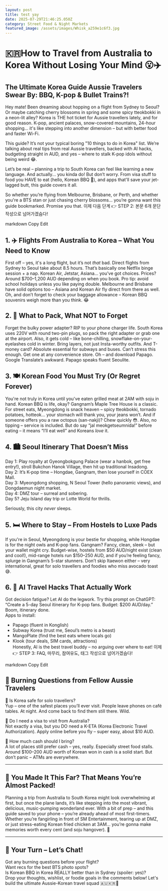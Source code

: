 ```yaml
---
layout: post
title: test yay
date: 2025-07-29T21:46:25.050Z
category: Street Food & Night Markets
featured_image: /assets/images/Whisk_a259e1c6f3.jpg
---
```

# 🇰🇷How to Travel from Australia to Korea Without Losing Your Mind 😮✈️

## The Ultimate Korea Guide Aussie Travelers Swear By: BBQ, K-pop & Bullet Trains?!

Hey mate! Been dreaming about hopping on a flight from Sydney to Seoul? Or maybe catching cherry blossoms in spring and some spicy tteokbokki in a neon-lit alley? Korea is THE hot ticket for Aussie travellers lately, and for good reason. K-pop, ancient palaces, snow-covered mountains, 24-hour shopping... it's like stepping into another dimension – but with better food and faster Wi-Fi.

This guide? It’s not your typical boring "10 things to do in Korea" list. We’re talking about real tips from real Aussie travellers, backed with AI hacks, budgeting straight in AUD, and yes – where to stalk K-pop idols without being weird 😂.

Let’s be real – planning a trip to South Korea can feel like learning a new language. And actually... you kinda do! But don’t worry. From visa stuff to food you HAVE to eat (hello, Korean BBQ 🤤), and apps that'll save your jet-lagged butt, this guide covers it all. 

So whether you’re flying from Melbourne, Brisbane, or Perth, and whether you're a BTS stan or just chasing cherry blossoms... you’re gonna want this guide bookmarked. Promise you that.
이제 다음 단계 👉 STEP 2: 본문 6개 문단 작성으로 넘어가겠슴다!

markdown
Copy
Edit
## 1. ✈️ Flights From Australia to Korea – What You Need to Know

First off – yes, it's a long flight, but it’s not *that* bad. Direct flights from Sydney to Seoul take about 8.5 hours. That’s basically one Netflix binge session + a nap. Korean Air, Jetstar, Asiana... you’ve got choices. Prices? Around $700–1,200 AUD depending on when you book. Pro tip: avoid school holidays unless you like paying double. Melbourne and Brisbane have solid options too – Asiana and Korean Air fly direct from there as well. Oh, and don’t forget to check your baggage allowance – Korean BBQ souvenirs weigh more than you think. 😂

## 2. 🧳 What to Pack, What NOT to Forget

Forget the bulky power adapter? RIP to your phone charger life. South Korea uses 220V with round two-pin plugs, so pack the right adapter or grab one at the airport. Also, it gets cold – like bone-chilling, snowflake-on-your-eyelashes cold in winter. Bring layers, not just Insta-worthy outfits. And T-money card? Absolute essential for subways and buses. Can’t stress this enough. Get one at any convenience store. Oh – and download Papago. Google Translate’s awkward. Papago speaks fluent Seoulite.

## 3. 🍽️ Korean Food You Must Try (Or Regret Forever)

You're not truly in Korea until you've eaten grilled meat at 2AM with soju in hand. Korean BBQ is life, okay? Gangnam’s Maple Tree House is a classic. For street eats, Myeongdong is snack heaven – spicy tteokbokki, tornado potatoes, hotteok... your stomach will thank you, your jeans won’t. And if someone offers you a raw octopus (san-nakji)? Chew quickly 😳. Also, no tipping – service is included. But do say “jal meokgetseumnida!” before eating – it means “I’ll eat well” and Koreans *love* it.

## 4. 🏙️ Seoul Itinerary That Doesn’t Miss

Day 1: Play royalty at Gyeongbokgung Palace (wear a hanbok, get free entry!), stroll Bukchon Hanok Village, then hit up traditional Insadong.  
Day 2: It’s K-pop time – Hongdae, Gangnam, then lose yourself in COEX Mall.  
Day 3: Myeongdong shopping, N Seoul Tower (hello panoramic views), and Dongdaemun night market.  
Day 4: DMZ tour – surreal and sobering.  
Day 5? Jeju Island day trip or Lotte World for thrills.  

Seriously, this city *never* sleeps.

## 5. 🛏️ Where to Stay – From Hostels to Luxe Pads

If you're in Seoul, Myeongdong is your bestie for shopping, while Hongdae is for the night owls and K-pop fans. Gangnam? Fancy, clean, sleek – but your wallet might cry. Budget-wise, hostels from $50 AUD/night exist (clean and cool!), mid-range hotels run $150–250 AUD, and if you’re feeling fancy, splurge in Gangnam’s 5-star stunners. Don’t skip Itaewon either – very international, great for solo travellers and foodies who miss avocado toast 😅.

## 6. 🤖 AI Travel Hacks That Actually Work

Got decision fatigue? Let AI do the legwork. Try this prompt on ChatGPT:  
“Create a 5-day Seoul itinerary for K-pop fans. Budget: $200 AUD/day.” Boom, itinerary done.  
Apps to install:  
- Papago (fluent in Konglish)  
- Subway Korea (trust me, Seoul’s metro is a beast)  
- MangoPlate (find the best eats where locals go)  
- Klook (tour deals, SIM cards, attractions)  
Honestly, AI is the best travel buddy – no arguing over where to eat!
이제 👉 STEP 3: FAQ, 마무리, 참여유도, 태그 작성으로 넘어가겠슴다!

markdown
Copy
Edit
## 💬 Burning Questions from Fellow Aussie Travelers

🔹 Is Korea safe for solo travellers?  
Yup – one of the safest places you’ll ever visit. People leave phones on café tables. At night. And come back to find them still there. Wild.

🔹 Do I need a visa to visit from Australia?  
Not exactly a visa, but you DO need a K-ETA (Korea Electronic Travel Authorization). Apply online before you fly – super easy, about $10 AUD.

🔹 How much cash should I bring?  
A lot of places still prefer cash – yes, really. Especially street food stalls. Around $100–200 AUD worth of Korean won in cash is a solid start. But don’t panic – ATMs are everywhere.

---

## 🌈 You Made It This Far? That Means You’re Almost Packed!

Planning a trip from Australia to South Korea might look overwhelming at first, but once the plane lands, it’s like stepping into the most vibrant, delicious, music-pumping wonderland ever. With a bit of prep – and this guide saved to your phone – you’re already ahead of most first-timers. Whether you’re fangirling in front of SM Entertainment, tearing up at DMZ, or just stress-eating Korean fried chicken at 3AM... you’re gonna make memories worth every cent (and soju hangover). 💸

---

## 👀 Your Turn – Let’s Chat!

Got any burning questions before your flight?  
Want recs for the best BTS photo spots?  
Is Korean BBQ in Korea REALLY better than in Sydney (spoiler: yes)?  
Drop your thoughts, wishlist, or foodie goals in the comments below! Let's build the ultimate Aussie-Korean travel squad 🇦🇺🇰🇷💬
